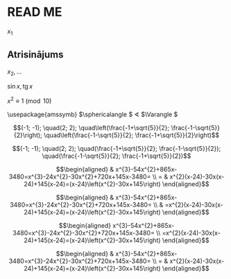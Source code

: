 # READ ME

$x_1$

## Atrisinājums

$x_2, \ldots$

$\sin x, \mbox{tg}\, x$

$x^2 \equiv 1 \pmod {10}$

 \usepackage{amssymb}
$\sphericalangle $
$\sphericalangle$
$\Varangle $

$$(-1; -1); \quad(2; 2); \quad\left(\frac{-1+\sqrt{5}}{2}; 
\frac{-1-\sqrt{5}}{2}\right); \quad\left(\frac{-1-\sqrt{5}}{2}; 
\frac{-1+\sqrt{5}}{2}\right)$$

$$(-1; -1); \quad(2; 2); \quad(\frac{-1+\sqrt{5}}{2}; 
\frac{-1-\sqrt{5}}{2}); \quad(\frac{-1-\sqrt{5}}{2}; 
\frac{-1+\sqrt{5}}{2})$$


$$\begin{aligned}
& x^{3}-54x^{2}+865x-3480=x^{3}-24x^{2}-30x^{2}+720x+145x-3480= \\
= & x^{2}(x-24)-30x(x-24)+145(x-24)=(x-24)\left(x^{2}-30x+145\right)
\end{aligned}$$

$$\begin{aligned}
& x^{3}-54x^{2}+865x-3480=x^{3}-24x^{2}-30x^{2}+720x+145x-3480= \\
& =x^{2}(x-24)-30x(x-24)+145(x-24)=(x-24)\left(x^{2}-30x+145\right)
\end{aligned}$$

$$\begin{aligned}
x^{3}-54x^{2}+865x-3480=x^{3}-24x^{2}-30x^{2}+720x+145x-3480= \\
=x^{2}(x-24)-30x(x-24)+145(x-24)=(x-24)\left(x^{2}-30x+145\right)
\end{aligned}$$

$$\begin{aligned}
 & x^{3}-54x^{2}+865x-3480=x^{3}-24x^{2}-30x^{2}+720x+145x-3480= \\
= & x^{2}(x-24)-30x(x-24)+145(x-24)=(x-24)\left(x^{2}-30x+145\right)
\end{aligned}$$

